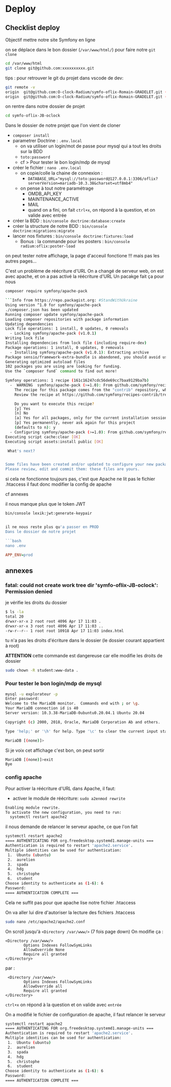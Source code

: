 # Deploy

## Checklist deploy

Objectif mettre notre site Symfony en ligne

on se déplace dans le bon dossier (`/var/www/html/`) pour faire notre `git clone`

```bash
cd /var/www/html
git clone git@github.com:xxxxxxxxxx.git
```

tips : pour retrouver le git du projet dans vscode de dev:

```bash
git remote -v
origin  git@github.com:O-clock-Radium/symfo-oflix-Romain-GRADELET.git (fetch)
origin  git@github.com:O-clock-Radium/symfo-oflix-Romain-GRADELET.git (push)
```

on rentre dans notre dossier de projet

```bash
cd symfo-oflix-JB-oclock
```

Dans le dossier de notre projet que l'on vient de cloner

* `composer install`
* parametrer Doctrine : `.env.local`
  * on va utiliser un login/mot de passe pour mysql qui a tout les droits sur la BDD
  * `toto:password`
  * cf > Pour tester le bon login/mdp de mysql
* créer le fichier : `nano .env.local`
  * on copie/colle la chaine de connexion : 
    * `DATABASE_URL="mysql://toto:password@127.0.0.1:3306/oflix?serverVersion=mariadb-10.3.38&charset=utf8mb4"`
  * on pense à tout notre paramétrage
    * OMDB_API_KEY
    * MAINTENANCE_ACTIVE
    * MAIL
    * quand on a fini, on fait `ctrl+x`, on répond à la question, et on valide avec entrée
* créer la BDD : `bin/console doctrine:database:create`
* créer la structure de notre BDD : `bin/console doctrine:migrations:migrate`
* lancer nos fixtures : `bin/console doctrine:fixtures:load`
  * Bonus : la commande pour les posters : `bin/console radium:oflix:poster-load`

on peut tester notre affichage, la page d'acceuil fonctione !!!
mais pas les autres pages...

C'est un problème de réécriture d'URL
On a changé de serveur web, on est avec apache, et on a pas activé la réécriture d'URL
Un pacakge fait ça pour nous

```bash
composer require symfony/apache-pack

```Info from https://repo.packagist.org: #StandWithUkraine
Using version ^1.0 for symfony/apache-pack
./composer.json has been updated
Running composer update symfony/apache-pack
Loading composer repositories with package information
Updating dependencies
Lock file operations: 1 install, 0 updates, 0 removals
  - Locking symfony/apache-pack (v1.0.1)
Writing lock file
Installing dependencies from lock file (including require-dev)
Package operations: 1 install, 0 updates, 0 removals
  - Installing symfony/apache-pack (v1.0.1): Extracting archive
Package sensio/framework-extra-bundle is abandoned, you should avoid using it. Use Symfony instead.
Generating optimized autoload files
102 packages you are using are looking for funding.
Use the `composer fund` command to find out more!

Symfony operations: 1 recipe (161c16247cdc56de69cc7baa9129ba7b)
  -  WARNING  symfony/apache-pack (>=1.0): From github.com/symfony/recipes-contrib:main
    The recipe for this package comes from the "contrib" repository, which is open to community contributions.
    Review the recipe at https://github.com/symfony/recipes-contrib/tree/main/symfony/apache-pack/1.0

    Do you want to execute this recipe?
    [y] Yes
    [n] No
    [a] Yes for all packages, only for the current installation session
    [p] Yes permanently, never ask again for this project
    (defaults to n): y
  - Configuring symfony/apache-pack (>=1.0): From github.com/symfony/recipes-contrib:main
Executing script cache:clear [OK]
Executing script assets:install public [OK]

 What's next?


Some files have been created and/or updated to configure your new packages.
Please review, edit and commit them: these files are yours.
```

si cela ne fonctionne toujours pas, c'est que Apache ne lit pas le fichier .htaccess
il faut donc modifier la config de apache

cf annexes

il nous manque plus que le token JWT

```bash
bin/console lexik:jwt:generate-keypair


il ne nous reste plus qu'a passer en PROD
Dans le dossier de notre projet

```bash
nano .env
```

```ini
APP_ENV=prod
```

## annexes

### fatal: could not create work tree dir 'symfo-oflix-JB-oclock': Permission denied

je vérifie les droits du dossier

```bash
$ ls -la
total 20
drwxr-xr-x 2 root root 4096 Apr 17 11:03 .
drwxr-xr-x 3 root root 4096 Apr 17 11:03 ..
-rw-r--r-- 1 root root 10918 Apr 17 11:03 index.html
```

tu n'a pas les droits d'écriture dans le dossier (le dossier courant appartient à root)

**ATTENTION** cette commande est dangereuse car elle modifie les droits de dossier

```bash
sudo chown -R student:www-data .
```

### Pour tester le bon login/mdp de mysql

```bash
mysql -u explorateur -p
Enter password:
Welcome to the MariaDB monitor.  Commands end with ; or \g.
Your MariaDB connection id is 40
Server version: 10.3.38-MariaDB-0ubuntu0.20.04.1 Ubuntu 20.04

Copyright (c) 2000, 2018, Oracle, MariaDB Corporation Ab and others.

Type 'help;' or '\h' for help. Type '\c' to clear the current input statement.

MariaDB [(none)]>
```

Si je voix cet affichage c'est bon, on peut sortir

```bash
MariaDB [(none)]>exit
Bye
```

### config apache

Pour activer la réécriture d'URL dans Apache, il faut:

* activer le module de réécriture: `sudo a2enmod rewrite`

```bash
Enabling module rewrite.
To activate the new configuration, you need to run:
  systemctl restart apache2
```

il nous demande de relancer le serveur apache, ce que l'on fait

```bash
systemctl restart apache2
==== AUTHENTICATING FOR org.freedesktop.systemd1.manage-units ===
Authentication is required to restart 'apache2.service'.
Multiple identities can be used for authentication:
 1.  Ubuntu (ubuntu)
 2.  aurelien
 3.  spada
 4.  hdg
 5.  christophe
 6.  student
Choose identity to authenticate as (1-6): 6
Password:
==== AUTHENTICATION COMPLETE ===
```

Cela ne suffit pas pour que apache lise notre fichier .htaccess

On va aller lui dire d'autoriser la lecture des fichiers .htaccess

```bash
sudo nano /etc/apache2/apache2.conf
```

On scroll jusqu'à `<Directory /var/www/>` (7 fois page down)
On modifie ça :

```text
<Directory /var/www/>
        Options Indexes FollowSymLinks
        AllowOverride None
        Require all granted
</Directory>
```

par :

```text
 <Directory /var/www/>
        Options Indexes FollowSymLinks
        AllowOverride all
        Require all granted
</Directory>
 ```

`ctrl+x` on répond à la question et on valide avec `entrée`

On a modifié le fichier de configuration de apache, il faut relancer le serveur

```bash
systemctl restart apache2
==== AUTHENTICATING FOR org.freedesktop.systemd1.manage-units ===
Authentication is required to restart 'apache2.service'.
Multiple identities can be used for authentication:
 1.  Ubuntu (ubuntu)
 2.  aurelien
 3.  spada
 4.  hdg
 5.  christophe
 6.  student
Choose identity to authenticate as (1-6): 6
Password:
==== AUTHENTICATION COMPLETE ===
```
